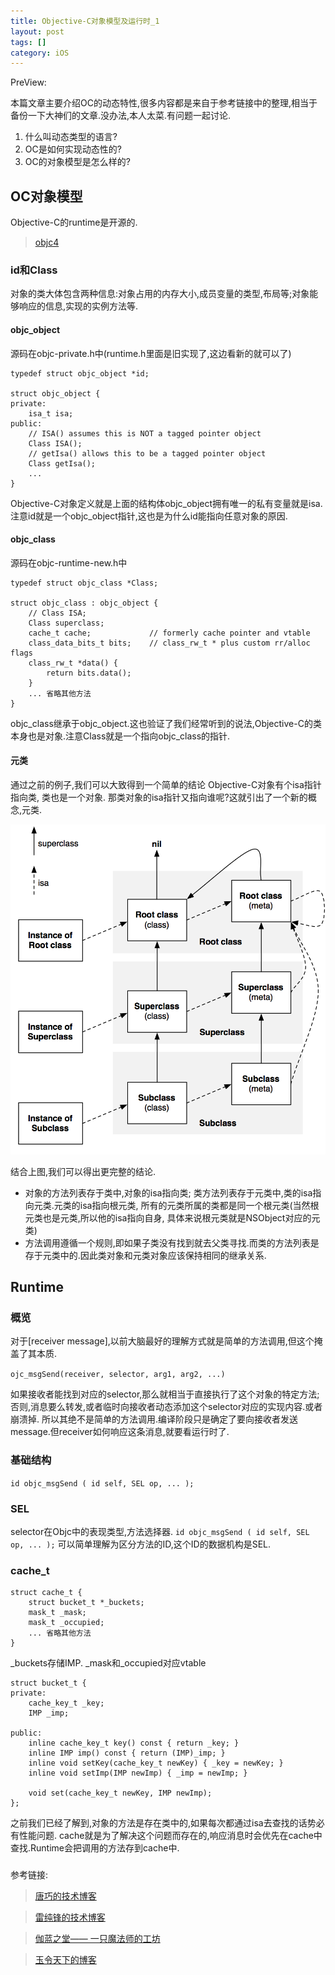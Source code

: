 ```yaml
---
title: Objective-C对象模型及运行时_1
layout: post
tags: []
category: iOS
---
```

PreView:

本篇文章主要介绍OC的动态特性,很多内容都是来自于参考链接中的整理,相当于备份一下大神们的文章.没办法,本人太菜.有问题一起讨论.

1. 什么叫动态类型的语言?
2. OC是如何实现动态性的?
3. OC的对象模型是怎么样的?

## OC对象模型

Objective-C的runtime是开源的.
> [objc4](https://opensource.apple.com/tarballs/objc4/)

### id和Class

对象的类大体包含两种信息:对象占用的内存大小,成员变量的类型,布局等;对象能够响应的信息,实现的实例方法等.

#### objc_object
源码在objc-private.h中(runtime.h里面是旧实现了,这边看新的就可以了)
```
typedef struct objc_object *id;

struct objc_object {
private:
    isa_t isa;
public:
    // ISA() assumes this is NOT a tagged pointer object
    Class ISA();
    // getIsa() allows this to be a tagged pointer object
    Class getIsa();
    ...
}
```
Objective-C对象定义就是上面的结构体objc_object拥有唯一的私有变量就是isa.
注意id就是一个objc_object指针,这也是为什么id能指向任意对象的原因.

#### objc_class
源码在objc-runtime-new.h中
```
typedef struct objc_class *Class;

struct objc_class : objc_object {
    // Class ISA;
    Class superclass;
    cache_t cache;             // formerly cache pointer and vtable
    class_data_bits_t bits;    // class_rw_t * plus custom rr/alloc flags
    class_rw_t *data() { 
        return bits.data();
    }
    ... 省略其他方法
}
```
objc_class继承于objc_object.这也验证了我们经常听到的说法,Objective-C的类本身也是对象.注意Class就是一个指向objc_class的指针.


#### 元类
通过之前的例子,我们可以大致得到一个简单的结论
Objective-C对象有个isa指针指向类, 类也是一个对象.
那类对象的isa指针又指向谁呢?这就引出了一个新的概念,元类.

![oc对象模型](https://raw.githubusercontent.com/HighmoreXu/BlogImage/master/images/object_model.png "oc对象模型")

结合上图,我们可以得出更完整的结论.

* 对象的方法列表存于类中,对象的isa指向类; 类方法列表存于元类中,类的isa指向元类.元类的isa指向根元类, 所有的元类所属的类都是同一个根元类(当然根元类也是元类,所以他的isa指向自身, 具体来说根元类就是NSObject对应的元类)
* 方法调用遵循一个规则,即如果子类没有找到就去父类寻找.而类的方法列表是存于元类中的.因此类对象和元类对象应该保持相同的继承关系.

## Runtime

### 概览
对于[receiver message],以前大脑最好的理解方式就是简单的方法调用,但这个掩盖了其本质.

`ojc_msgSend(receiver, selector, arg1, arg2, ...)`

如果接收者能找到对应的selector,那么就相当于直接执行了这个对象的特定方法;否则,消息要么转发,或者临时向接收者动态添加这个selector对应的实现内容.或者崩溃掉.
所以其绝不是简单的方法调用.编译阶段只是确定了要向接收者发送message.但receiver如何响应这条消息,就要看运行时了.

### 基础结构

`id objc_msgSend ( id self, SEL op, ... );`

### SEL
selector在Objc中的表现类型,方法选择器.
`id objc_msgSend ( id self, SEL op, ... );`
可以简单理解为区分方法的ID,这个ID的数据机构是SEL.

### cache_t

```
struct cache_t {
    struct bucket_t *_buckets;
    mask_t _mask;
    mask_t _occupied;
    ... 省略其他方法
}
```
_buckets存储IMP. _mask和_occupied对应vtable
```
struct bucket_t {
private:
    cache_key_t _key;
    IMP _imp;

public:
    inline cache_key_t key() const { return _key; }
    inline IMP imp() const { return (IMP)_imp; }
    inline void setKey(cache_key_t newKey) { _key = newKey; }
    inline void setImp(IMP newImp) { _imp = newImp; }

    void set(cache_key_t newKey, IMP newImp);
};
```

之前我们已经了解到,对象的方法是存在类中的,如果每次都通过isa去查找的话势必有性能问题.
cache就是为了解决这个问题而存在的,响应消息时会优先在cache中查找.Runtime会把调用的方法存到cache中.

###




参考链接:

> [唐巧的技术博客](http://blog.devtang.com/2013/10/15/objective-c-object-model/)

> [雷纯锋的技术博客](http://blog.leichunfeng.com/blog/2015/04/25/objective-c-object-model/)

> [伽蓝之堂——
一只魔法师的工坊](https://blog.ibireme.com/2013/11/25/objc-object/)

> [玉令天下的博客](http://yulingtianxia.com/blog/2014/11/05/objective-c-runtime/)